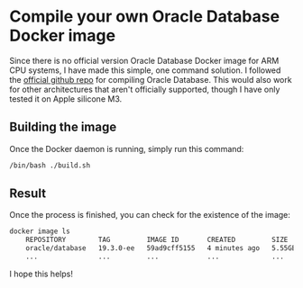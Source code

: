 # Compile your own Oracle Database Docker image
Since there is no official version Oracle Database Docker image for ARM CPU systems, I have made this simple, one command solution. I followed the [official github repo](https://github.com/oracle/docker-images) for compiling Oracle Database. This would also work for other architectures that aren't officially supported, though I have only tested it on Apple silicone M3.

## Building the image
Once the Docker daemon is running, simply run this command:
```bash
/bin/bash ./build.sh
```
## Result
Once the process is finished, you can check for the existence of the image:
```bash
docker image ls
    REPOSITORY        TAG         IMAGE ID       CREATED         SIZE
    oracle/database   19.3.0-ee   59ad9cff5155   4 minutes ago   5.55GB
    ...               ...         ...            ...             ...
```


I hope this helps!
